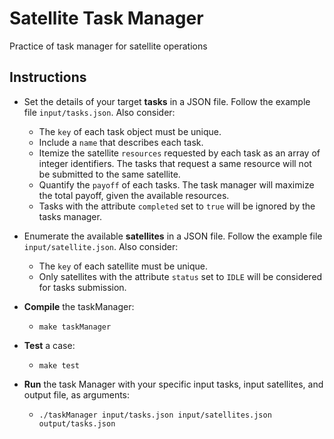 # Satellite Task Manager

Practice of task manager for satellite operations

## Instructions

- Set the details of your target **tasks** in a JSON file. Follow the example file `input/tasks.json`. Also consider:
    - The `key` of each task object must be unique.
    - Include a `name` that describes each task.
    - Itemize the satellite `resources` requested by each task as an array of integer identifiers. The tasks that request a same resource will not be submitted to the same satellite.
    - Quantify the `payoff` of each tasks. The task manager will maximize the total payoff,  given the available resources.
    - Tasks with the attribute `completed` set to `true` will be ignored by the tasks manager.

- Enumerate the available **satellites** in a JSON file. Follow the example file `input/satellite.json`. Also consider:
  - The `key` of each satellite must be unique.
  - Only satellites with the attribute `status` set to `IDLE` will be considered for tasks submission.


- **Compile** the taskManager:
    - `make taskManager`

- **Test** a case:
    - `make test`


- **Run** the task Manager with your specific input tasks, input satellites, and output file, as arguments:
  - `./taskManager input/tasks.json input/satellites.json output/tasks.json`

